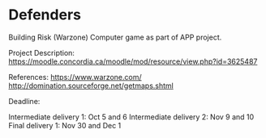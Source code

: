 # Defenders
Building Risk (Warzone) Computer game as part of APP project. 

Project Description: https://moodle.concordia.ca/moodle/mod/resource/view.php?id=3625487

References:
https://www.warzone.com/
http://domination.sourceforge.net/getmaps.shtml

Deadline:

Intermediate delivery 1: Oct 5 and 6
Intermediate delivery 2: Nov 9 and 10
Final delivery 1: Nov 30 and Dec 1
